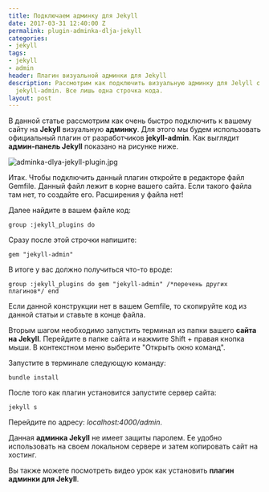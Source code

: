 ```yaml
---
title: Подключаем админку для Jekyll
date: 2017-03-31 12:40:00 Z
permalink: plugin-adminka-dlja-jekyll
categories:
- jekyll
tags:
- jekyll
- admin
header: Плагин визуальной админки для Jekyll
description: Рассмотрим как подключить визуальную админку для Jelyll с помощью плагина
  jekyll-admin. Все лишь одна строчка кода.
layout: post
---
```


В данной статье рассмотрим как очень быстро подключить к вашему сайту на **Jekyll** визуальную **админку**. Для этого мы будем использовать официальный плагин от разработчиков **jekyll-admin**. Как выглядит **админ-панель Jekyll** показано на рисунке ниже.

![adminka-dlya-jekyll-plugin.jpg](/uploads/adminka-dlya-jekyll-plugin.jpg)

Итак. Чтобы подключить данный плагин откройте в редакторе файл Gemfile. Данный файл лежит в корне вашего сайта. Если такого файла там нет, то создайте его. Расширения у файла нет!

Далее найдите в вашем файле код:

`group :jekyll_plugins do`

Сразу после этой строчки напишите:

`gem "jekyll-admin"`
   
В итоге у вас должно получиться что-то вроде:

`group :jekyll_plugins do
   gem "jekyll-admin"
   /*перечень других плагинов*/
end`

Если данной конструкции нет в вашем Gemfile, то скопируйте код из данной статьи и ставьте в конце файла.

Вторым шагом необходимо запустить терминал из папки вашего **сайта на Jekyll**. Перейдите в папке сайта и нажмите Shift + правая кнопка мыши. В контекстном меню выберите "Открыть окно команд".

Запустите в терминале следующую команду:

`bundle install`

После того как плагин установится запустите сервер сайта:

`jekyll s`

Перейдите по адресу: *localhost:4000/admin*.

Данная **админка Jekyll** не имеет защиты паролем. Ее удобно использовать на своем локальном сервере и затем копировать сайт на хостинг. 

Вы также можете посмотреть видео урок как установить **плагин админки для Jekyll**.



